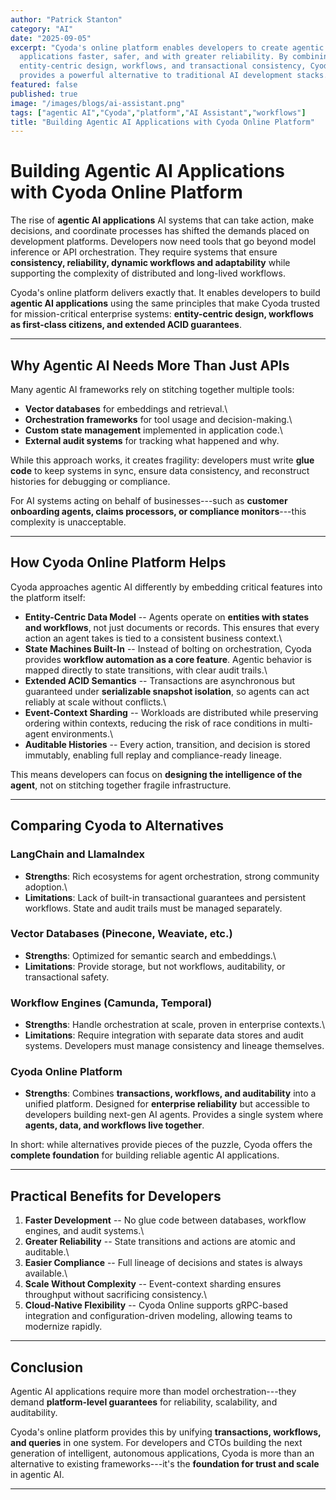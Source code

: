 ```yaml
---
author: "Patrick Stanton"
category: "AI"
date: "2025-09-05"
excerpt: "Cyoda's online platform enables developers to create agentic AI
  applications faster, safer, and with greater reliability. By combining
  entity-centric design, workflows, and transactional consistency, Cyoda
  provides a powerful alternative to traditional AI development stacks."
featured: false
published: true
image: "/images/blogs/ai-assistant.png"
tags: ["agentic AI","Cyoda","platform","AI Assistant","workflows"]
title: "Building Agentic AI Applications with Cyoda Online Platform"
---
```


# Building Agentic AI Applications with Cyoda Online Platform

The rise of **agentic AI applications** AI systems that can take
action, make decisions, and coordinate processes has shifted the
demands placed on development platforms. Developers now need tools that
go beyond model inference or API orchestration. They require systems
that ensure **consistency, reliability, dynamic workflows and adaptability** while
supporting the complexity of distributed and long-lived workflows.

Cyoda's online platform delivers exactly that. It enables developers to
build **agentic AI applications** using the same principles that make
Cyoda trusted for mission-critical enterprise systems: **entity-centric
design, workflows as first-class citizens, and extended ACID
guarantees**.

------------------------------------------------------------------------

## Why Agentic AI Needs More Than Just APIs

Many agentic AI frameworks rely on stitching together multiple tools:

-   **Vector databases** for embeddings and retrieval.\
-   **Orchestration frameworks** for tool usage and decision-making.\
-   **Custom state management** implemented in application code.\
-   **External audit systems** for tracking what happened and why.

While this approach works, it creates fragility: developers must write
**glue code** to keep systems in sync, ensure data consistency, and
reconstruct histories for debugging or compliance.

For AI systems acting on behalf of businesses---such as **customer
onboarding agents, claims processors, or compliance monitors**---this
complexity is unacceptable.

------------------------------------------------------------------------

## How Cyoda Online Platform Helps

Cyoda approaches agentic AI differently by embedding critical features
into the platform itself:

-   **Entity-Centric Data Model** -- Agents operate on **entities with
    states and workflows**, not just documents or records. This ensures
    that every action an agent takes is tied to a consistent business
    context.\
-   **State Machines Built-In** -- Instead of bolting on orchestration,
    Cyoda provides **workflow automation as a core feature**. Agentic
    behavior is mapped directly to state transitions, with clear audit
    trails.\
-   **Extended ACID Semantics** -- Transactions are asynchronous but
    guaranteed under **serializable snapshot isolation**, so agents can
    act reliably at scale without conflicts.\
-   **Event-Context Sharding** -- Workloads are distributed while
    preserving ordering within contexts, reducing the risk of race
    conditions in multi-agent environments.\
-   **Auditable Histories** -- Every action, transition, and decision is
    stored immutably, enabling full replay and compliance-ready lineage.

This means developers can focus on **designing the intelligence of the
agent**, not on stitching together fragile infrastructure.

------------------------------------------------------------------------

## Comparing Cyoda to Alternatives

### LangChain and LlamaIndex

-   **Strengths**: Rich ecosystems for agent orchestration, strong
    community adoption.\
-   **Limitations**: Lack of built-in transactional guarantees and
    persistent workflows. State and audit trails must be managed
    separately.

### Vector Databases (Pinecone, Weaviate, etc.)

-   **Strengths**: Optimized for semantic search and embeddings.\
-   **Limitations**: Provide storage, but not workflows, auditability,
    or transactional safety.

### Workflow Engines (Camunda, Temporal)

-   **Strengths**: Handle orchestration at scale, proven in enterprise
    contexts.\
-   **Limitations**: Require integration with separate data stores and
    audit systems. Developers must manage consistency and lineage
    themselves.

### Cyoda Online Platform

-   **Strengths**: Combines **transactions, workflows, and
    auditability** into a unified platform. Designed for **enterprise
    reliability** but accessible to developers building next-gen AI
    agents. Provides a single system where **agents, data, and workflows
    live together**.

In short: while alternatives provide pieces of the puzzle, Cyoda offers
the **complete foundation** for building reliable agentic AI
applications.

------------------------------------------------------------------------

## Practical Benefits for Developers

1.  **Faster Development** -- No glue code between databases, workflow
    engines, and audit systems.\
2.  **Greater Reliability** -- State transitions and actions are atomic
    and auditable.\
3.  **Easier Compliance** -- Full lineage of decisions and states is
    always available.\
4.  **Scale Without Complexity** -- Event-context sharding ensures
    throughput without sacrificing consistency.\
5.  **Cloud-Native Flexibility** -- Cyoda Online supports gRPC-based
    integration and configuration-driven modeling, allowing teams to
    modernize rapidly.

------------------------------------------------------------------------

## Conclusion

Agentic AI applications require more than model orchestration---they
demand **platform-level guarantees** for reliability, scalability, and
auditability.

Cyoda's online platform provides this by unifying **transactions,
workflows, and queries** in one system. For developers and CTOs building
the next generation of intelligent, autonomous applications, Cyoda is
more than an alternative to existing frameworks---it's the **foundation
for trust and scale** in agentic AI.

------------------------------------------------------------------------
